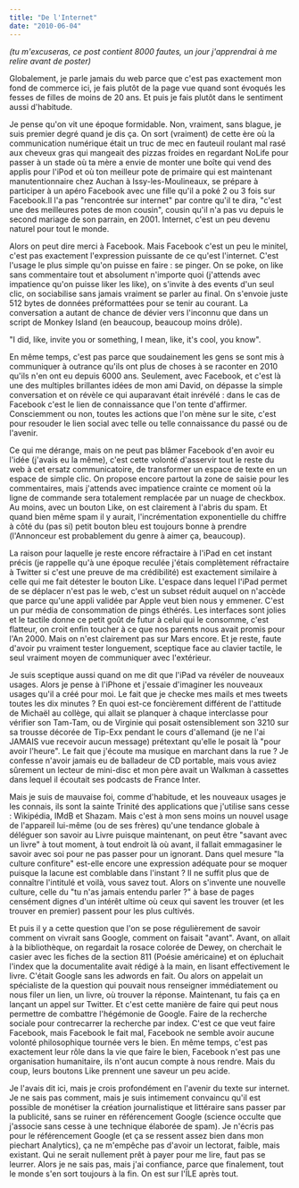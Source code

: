 ```yaml
---
title: "De l'Internet"
date: "2010-06-04"
---
```


_(tu m'excuseras, ce post contient 8000 fautes, un jour j'apprendrai à me relire avant de poster)_

Globalement, je parle jamais du web parce que c'est pas exactement mon fond de commerce ici, je fais plutôt de la page vue quand sont évoqués les fesses de filles de moins de 20 ans. Et puis je fais plutôt dans le sentiment aussi d'habitude.

Je pense qu'on vit une époque formidable. Non, vraiment, sans blague, je suis premier degré quand je dis ça. On sort (vraiment) de cette ère où la communication numérique était un truc de mec en fauteuil roulant mal rasé aux cheveux gras qui mangeait des pizzas froides en regardant NoLife pour passer à un stade où ta mère a envie de monter une boîte qui vend des applis pour l'iPod et où ton meilleur pote de primaire qui est maintenant manutentionnaire chez Auchan à Issy-les-Moulineaux, se prépare à participer à un apéro Facebook avec une fille qu'il a poké 2 ou 3 fois sur Facebook.Il l'a pas "rencontrée sur internet" par contre qu'il te dira, "c'est une des meilleures potes de mon cousin", cousin qu'il n'a pas vu depuis le second mariage de son parrain, en 2001. Internet, c'est un peu devenu naturel pour tout le monde.

Alors on peut dire merci à Facebook. Mais Facebook c'est un peu le minitel, c'est pas exactement l'expression puissante de ce qu'est l'internet. C'est l'usage le plus simple qu'on puisse en faire : se pinger. On se poke, on like sans commentaire tout et absolument n'importe quoi (j'attends avec impatience qu'on puisse liker les like), on s'invite à des events d'un seul clic, on sociabilise sans jamais vraiment se parler au final. On s'envoie juste 512 bytes de données préformattées pour se tenir au courant. La conversation a autant de chance de dévier vers l'inconnu que dans un script de Monkey Island (en beaucoup, beaucoup moins drôle).

"I did, like, invite you or something, I mean, like, it's cool, you know".

En même temps, c'est pas parce que soudainement les gens se sont mis à communiquer à outrance qu'ils ont plus de choses à se raconter en 2010 qu'ils n'en ont eu depuis 6000 ans. Seulement, avec Facebook, et c'est là une des multiples brillantes idées de mon ami David, on dépasse la simple conversation et on révèle ce qui auparavant était inrévélé : dans le cas de Facebook c'est le lien de connaissance que l'on tente d'affirmer. Consciemment ou non, toutes les actions que l'on mène sur le site, c'est pour resouder le lien social avec telle ou telle connaissance du passé ou de l'avenir.

Ce qui me dérange, mais on ne peut pas blâmer Facebook d'en avoir eu l'idée (j'avais eu la même), c'est cette volonté d'asservir tout le reste du web à cet ersatz communicatoire, de transformer un espace de texte en un espace de simple clic. On propose encore partout la zone de saisie pour les commentaires, mais j'attends avec impatience crainte ce moment où la ligne de commande sera totalement remplacée par un nuage de checkbox. Au moins, avec un bouton Like, on est clairement à l'abris du spam. Et quand bien même spam il y aurait, l'incrémentation exponentielle du chiffre à côté du (pas si) petit bouton bleu est toujours bonne à prendre (l'Annonceur est probablement du genre à aimer ça, beaucoup).

La raison pour laquelle je reste encore réfractaire à l'iPad en cet instant précis (je rappelle qu'à une époque reculée j'étais complètement réfractaire à Twitter si c'est une preuve de ma crédibilité) est exactement similaire à celle qui me fait détester le bouton Like. L'espace dans lequel l'iPad permet de se déplacer n'est pas le web, c'est un subset réduit auquel on n'accède que parce qu'une appli validée par Apple veut bien nous y emmener. C'est un pur média de consommation de pings éthérés. Les interfaces sont jolies et le tactile donne ce petit goût de futur à celui qui le consomme, c'est flatteur, on croit enfin toucher à ce que nos parents nous avait promis pour l'An 2000. Mais on n'est clairement pas sur Mars encore. Et je reste, faute d'avoir pu vraiment tester longuement, sceptique face au clavier tactile, le seul vraiment moyen de communiquer avec l'extérieur.

Je suis sceptique aussi quand on me dit que l'iPad va révéler de nouveaux usages. Alors je pense à l'iPhone et j'essaie d'imaginer les nouveaux usages qu'il a créé pour moi. Le fait que je checke mes mails et mes tweets toutes les dix minutes ? En quoi est-ce foncièrement différent de l'attitude de Michaël au collège, qui allait se planquer à chaque interclasse pour vérifier son Tam-Tam, ou de Virginie qui posait ostensiblement son 3210 sur sa trousse décorée de Tip-Exx pendant le cours d'allemand (je ne l'ai JAMAIS vue recevoir aucun message) prétextant qu'elle le posait là "pour avoir l'heure". Le fait que j'écoute ma musique en marchant dans la rue ? Je confesse n'avoir jamais eu de balladeur de CD portable, mais vous aviez sûrement un lecteur de mini-disc et mon père avait un Walkman à cassettes dans lequel il écoutait ses podcasts de France Inter.

Mais je suis de mauvaise foi, comme d'habitude, et les nouveaux usages je les connais, ils sont la sainte Trinité des applications que j'utilise sans cesse : Wikipédia, IMdB et Shazam. Mais c'est à mon sens moins un nouvel usage de l'appareil lui-même (ou de ses frères) qu'une tendance globale à déléguer son savoir au Livre puisque maintenant, on peut être "savant avec un livre" à tout moment, à tout endroit là où avant, il fallait emmagasiner le savoir avec soi pour ne pas passer pour un ignorant. Dans quel mesure "la culture confiture" est-elle encore une expression adéquate pour se moquer puisque la lacune est comblable dans l'instant ? Il ne suffit plus que de connaître l'intitulé et voilà, vous savez tout. Alors on s'invente une nouvelle culture, celle du "tu n'as jamais entendu parler ?" à base de pages censément dignes d'un intérêt ultime où ceux qui savent les trouver (et les trouver en premier) passent pour les plus cultivés.

Et puis il y a cette question que l'on se pose régulièrement de savoir comment on vivrait sans Google, comment on faisait "avant". Avant, on allait à la bibliothèque, on regardait la rosace colorée de Dewey, on cherchait le casier avec les fiches de la section 811 (Poésie américaine) et on épluchait l'index que la documentalite avait rédigé à la main, en lisant effectivement le livre. C'était Google sans les adwords en fait. Ou alors on appelait un spécialiste de la question qui pouvait nous renseigner immédiatement ou nous filer un lien, un livre, où trouver la réponse. Maintenant, tu fais ça en lançant un appel sur Twitter. Et c'est cette manière de faire qui peut nous permettre de combattre l'hégémonie de Google. Faire de la recherche sociale pour contrecarrer la recherche par index. C'est ce que veut faire Facebook, mais Facebook le fait mal, Facebook ne semble avoir aucune volonté philosophique tournée vers le bien. En même temps, c'est pas exactement leur rôle dans la vie que faire le bien, Facebook n'est pas une organisation humanitaire, ils n'ont aucun compte à nous rendre. Mais du coup, leurs boutons Like prennent une saveur un peu acide.

Je l'avais dit ici, mais je crois profondément en l'avenir du texte sur internet. Je ne sais pas comment, mais je suis intimement convaincu qu'il est possible de monétiser la création journalistique et littéraire sans passer par la publicité, sans se ruiner en référencement Google (science occulte que j'associe sans cesse à une technique élaborée de spam). Je n'écris pas pour le référencement Google (et ça se ressent assez bien dans mon piechart Analytics), ça ne m'empêche pas d'avoir un lectorat, faible, mais existant. Qui ne serait nullement prêt à payer pour me lire, faut pas se leurrer. Alors je ne sais pas, mais j'ai confiance, parce que finalement, tout le monde s'en sort toujours à la fin. On est sur l'ÎLE après tout.
